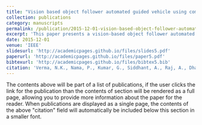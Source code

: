 ```yaml
---
title: "Vision based object follower automated guided vehicle using compressive tracking and stereo-vision"
collection: publications
category: manuscripts
permalink: /publication/2015-12-01-vision-based-object-follower-automated-guided-vehicle-using-compressive-tracking-and-stereo-vision
excerpt: 'This paper presents a vision-based object follower automated guided vehicle using compressive tracking and stereo-vision, published at "2015 IEEE Bombay Section Symposium (IBSS)".'
date: 2015-12-01
venue: 'IEEE'
slidesurl: 'http://academicpages.github.io/files/slides5.pdf'
paperurl: 'http://academicpages.github.io/files/paper5.pdf'
bibtexurl: 'http://academicpages.github.io/files/bibtex5.bib'
citation: 'Verma, N.K., Nama, P., Kumar, G., Siddhant, A., Raj, A., Dhar, N.K., & Salour, A. (2015). "Vision based object follower automated guided vehicle using compressive tracking and stereo-vision." <i>2015 IEEE Bombay Section Symposium (IBSS)</i>, 1-6.'
---
```


The contents above will be part of a list of publications, if the user clicks the link for the publication than the contents of section will be rendered as a full page, allowing you to provide more information about the paper for the reader. When publications are displayed as a single page, the contents of the above "citation" field will automatically be included below this section in a smaller font.